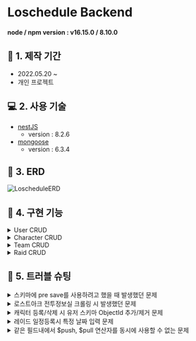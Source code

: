 # Loschedule Backend

#### node / npm version : v16.15.0 / 8.10.0

## :calendar: 1. 제작 기간
- 2022.05.20 ~
- 개인 프로젝트

## :computer: 2. 사용 기술 
- [nestJS](https://nestjs.com/)
    - version : 8.2.6
- [mongoose](https://mongoosejs.com/)
    - version : 6.3.4

## :hammer: 3. ERD

![LoscheduleERD](https://user-images.githubusercontent.com/68040092/172323557-8ca04f48-998f-471d-817e-d23e6f335e39.png)

## :dart: 4. 구현 기능

<details>
<summary>User CRUD</summary>
<div markdown="1">

- Create User
- Log in
- See Profile
- Edit Profile
- Management (only admin)

</div>
</details>

<details>
<summary>Character CRUD</summary>
<div markdown="1">

- Search Character infomation
- Create Character in User
- Delete Character
- synchronization Character info

</div>
</details>

<details>
<summary>Team CRUD</summary>
<div markdown="1">

- Create Team
- Delete Team (only leader)
- Edit Team
    - Change Leader (only leader)
    - join Team member
    - Leave Team member
- Read Team
    - Team members info
    - leader info
    - raids info

</div>
</details>

<details>
<summary>Raid CRUD</summary>
<div markdown="1">

- Create Raid
- Delete Raid (only leader)
- Edit Raid (only leader)
    - change boss
    - change date
    - join character
    - leave character
- Read Raid
    - bossName
    - targetDate
    - characters

</div>
</details>

## :rotating_light: 5. 트러블 슈팅

<details>
<summary>스키마에 pre save를 사용하려고 했을 때 발생했던 문제</summary>
<div markdown="1">

```
과거에 Express 기반 백엔드를 구축할 때는 schema 파일 안에 pre 메소드를 이용하여 save를 구현하여 동작했던 기억이 있어, 
처음에는 비슷한 방식으로 구현하려고 했었다.
그러나 구현한대로 동작하지 않아, 구글링을 통해 찾아봤는데, 각 모듈내에 Mongoose모듈을 import할 때 
비동기로 useFactory의 value로 함수를 넘겨주는데, 해당 함수 안에서 pre 메소드를 구현하여 동작시킬 수 있었다.
```


</div>
</details>

<details>
<summary>로스트아크 전투정보실 크롤링 시 발생했던 문제</summary>
<div markdown="1">

```
처음에 nestjs를 사용하여 크롤링을 하는 방법을 검색하다보니, nestjs-crawler라는 패키지가 있어,
처음에는 해당 패키지를 사용하여 크롤링을 하려고했으나, 원인불명의 오류로 페이지 정보를 제대로 불러오지 못하였다.
그래서, Nestjs 공식 Docs에 있는 httpModule인 @nestjs/axios를 사용하여 크롤링을 하려고하니, rxjs의 Observable형으로 
반환해주었기 때문에, 데이터를 확인하는 법도, 반환하는 법도 달랐고, 사용해본 적도 없어 상당히 고전했다.
결과적으로, 해당 자료를 구독(Subscribe)하고, 비동기로 값을 반환해주는 방식으로 html을 가져올 수 있었다.
가져온 html에서 cheerio를 사용하여 원하는 값을 추출할 수 있었다.
```

</div>
</details>

<details>
<summary>캐릭터 등록/삭제 시 유저 스키마 ObjectId 추가/제거 문제</summary>
<div markdown="1">

```
캐릭터를 등록할 때, 유저에 해당 캐릭터의 id를 저장해두고, 
캐릭터를 지울 때 유저에게서 캐릭터의 id를 같이 지우는 방식으로 구현하고자했다.

처음에는 유저의 characters 필드에 캐릭터의 id를 직접 push하는 방식으로 구현했었다.
등록하는 건 큰 문제가 안됐지만, 같은 방식으로 캐릭터를 지우려고할 때 문제가 발생했다.

Array를 취급하듯이 filter를 사용해서 지우려는 캐릭터 Id와 일치하는 값을 지워주고 저장하는 방법을 사용하려고 했다.
그러나, 잘 되지 않았고, 구글링해보니 ObjectId를 비교하는 방법이 다르다고해서 ObjectID 타입으로 변환하면 된다는 등
여러 방법을 찾아보았으나, 우선 선택한건 String 형변환으로 비교하는 것이었다.
비교 자체는 잘 되었지만, 필터링이 제대로 이루어지지 않았다.

그래서 다른 자료들을 찾아보다가 updateOne 메소드 내에서 $pull 쿼리를 사용하여 값을 갱신하는 방법을 찾았고,
정상적으로 작동하였다.

이후, 일관성을 주기위해 등록할 때도 $push 쿼리를 사용하여 값을 등록하도록 변경하였다.
```

</div>
</details>

<details>
<summary>레이드 일정등록시 특정 날짜 입력 문제</summary>
<div markdown="1">

```
처음에 팀(공격대)에서 레이드 일정을 등록할 때, 날짜를 지정하는 거니까 Date 타입으로 저장해야겠다고 생각했다.

그런데, Date 타입으로 저장하면 불필요한 시간이 모두 저장되어버리는 문제도 있었지만, 무엇보다 KST(한국 표준 시간)로 제대로 저장이 되지 않았다.

추후 프론트를 만들면서 바뀔 여지도 분명 있겠지만, 우선은 날짜, 시간, 분까지만 저장하고 화면에 출력하게 되지 않을까 하는 생각이고, 그렇게 만들려고 한다면 mongodb에서 Date 타입 대신 string 타입으로 지정 후 YYYY-MM-DD HH:mm 포맷을 통해 내가 생각했던 방법대로 저장할 수 있었다.
```

</div>
</details>

<details>
<summary>같은 필드내에서 $push, $pull 연산자를 동시에 사용할 수 없는 문제</summary>
<div markdown="1">

```
팀에 리더를 교체하는 함수를 작성하는 과정에서 발생한 문제다.

teamModel에서 updateOne 메소드를 통해 리더를 새 유저로 교체하고, 새 유저는 멤버 필드내에서 빼내고, 기존 리더를 멤버 필드로 삽입하는 작업을 구현중이었다.

MongoServerError: Updating the path 'members' would create a conflict at 'members'
그러던 중 나는 위와 같은 오류를 마주했고, 구글링을 하다가 스택오버플로우의 질문글을 보고 답을 찾을 수 있었다.
https://stackoverflow.com/questions/24300148/pull-and-addtoset-at-the-same-time-with-mongo

The issue is that MongoDB doesn’t allow multiple operations on the same property in the same update call. 
This means that the two operations must happen in two individually atomic operations.

요약하자면, 하나의 업데이트 호출에서 같은 속성(여기선 필드라고 봐도 될 것 같다)에 대한 여러 작업을 지원하지 않는다는 이야기였다.

나는 members 필드내에서 기존 멤버를 빼내는 작업과, 세 맴버(기존 리더)를 넣는 작업을 동시에 수행하려고 하여 오류가 발생했다.
그래서, 두 작업을 코드를 나누어 작성하여 문제를 해결할 수 있었다.

```

</div>
</details>
